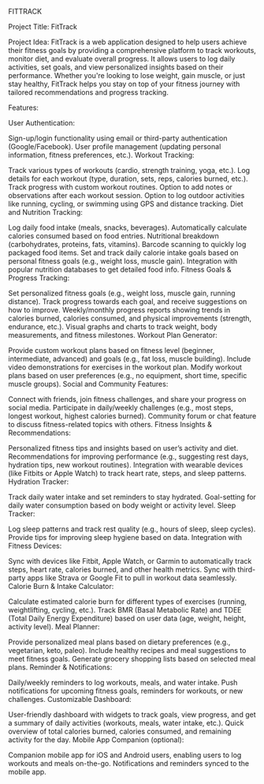 FITTRACK

Project Title: FitTrack


Project Idea:
FitTrack is a web application designed to help users achieve their fitness goals by providing a comprehensive platform to track workouts, monitor diet, and evaluate overall progress. It allows users to log daily activities, set goals, and view personalized insights based on their performance. Whether you're looking to lose weight, gain muscle, or just stay healthy, FitTrack helps you stay on top of your fitness journey with tailored recommendations and progress tracking.

Features:


User Authentication:

Sign-up/login functionality using email or third-party authentication (Google/Facebook).
User profile management (updating personal information, fitness preferences, etc.).
Workout Tracking:

Track various types of workouts (cardio, strength training, yoga, etc.).
Log details for each workout (type, duration, sets, reps, calories burned, etc.).
Track progress with custom workout routines.
Option to add notes or observations after each workout session.
Option to log outdoor activities like running, cycling, or swimming using GPS and distance tracking.
Diet and Nutrition Tracking:

Log daily food intake (meals, snacks, beverages).
Automatically calculate calories consumed based on food entries.
Nutritional breakdown (carbohydrates, proteins, fats, vitamins).
Barcode scanning to quickly log packaged food items.
Set and track daily calorie intake goals based on personal fitness goals (e.g., weight loss, muscle gain).
Integration with popular nutrition databases to get detailed food info.
Fitness Goals & Progress Tracking:

Set personalized fitness goals (e.g., weight loss, muscle gain, running distance).
Track progress towards each goal, and receive suggestions on how to improve.
Weekly/monthly progress reports showing trends in calories burned, calories consumed, and physical improvements (strength, endurance, etc.).
Visual graphs and charts to track weight, body measurements, and fitness milestones.
Workout Plan Generator:

Provide custom workout plans based on fitness level (beginner, intermediate, advanced) and goals (e.g., fat loss, muscle building).
Include video demonstrations for exercises in the workout plan.
Modify workout plans based on user preferences (e.g., no equipment, short time, specific muscle groups).
Social and Community Features:

Connect with friends, join fitness challenges, and share your progress on social media.
Participate in daily/weekly challenges (e.g., most steps, longest workout, highest calories burned).
Community forum or chat feature to discuss fitness-related topics with others.
Fitness Insights & Recommendations:

Personalized fitness tips and insights based on user’s activity and diet.
Recommendations for improving performance (e.g., suggesting rest days, hydration tips, new workout routines).
Integration with wearable devices (like Fitbits or Apple Watch) to track heart rate, steps, and sleep patterns.
Hydration Tracker:

Track daily water intake and set reminders to stay hydrated.
Goal-setting for daily water consumption based on body weight or activity level.
Sleep Tracker:

Log sleep patterns and track rest quality (e.g., hours of sleep, sleep cycles).
Provide tips for improving sleep hygiene based on data.
Integration with Fitness Devices:

Sync with devices like Fitbit, Apple Watch, or Garmin to automatically track steps, heart rate, calories burned, and other health metrics.
Sync with third-party apps like Strava or Google Fit to pull in workout data seamlessly.
Calorie Burn & Intake Calculator:

Calculate estimated calorie burn for different types of exercises (running, weightlifting, cycling, etc.).
Track BMR (Basal Metabolic Rate) and TDEE (Total Daily Energy Expenditure) based on user data (age, weight, height, activity level).
Meal Planner:

Provide personalized meal plans based on dietary preferences (e.g., vegetarian, keto, paleo).
Include healthy recipes and meal suggestions to meet fitness goals.
Generate grocery shopping lists based on selected meal plans.
Reminder & Notifications:

Daily/weekly reminders to log workouts, meals, and water intake.
Push notifications for upcoming fitness goals, reminders for workouts, or new challenges.
Customizable Dashboard:

User-friendly dashboard with widgets to track goals, view progress, and get a summary of daily activities (workouts, meals, water intake, etc.).
Quick overview of total calories burned, calories consumed, and remaining activity for the day.
Mobile App Companion (optional):

Companion mobile app for iOS and Android users, enabling users to log workouts and meals on-the-go.
Notifications and reminders synced to the mobile app.

